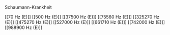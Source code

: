 Schaumann-Krankheit

[[70 Hz (E)]]
[[500 Hz (E)]]
[[37500 Hz (E)]]
[[75560 Hz (E)]]
[[325270 Hz (E)]]
[[475270 Hz (E)]]
[[527000 Hz (E)]]
[[661710 Hz (E)]]
[[742000 Hz (E)]]
[[988900 Hz (E)]]